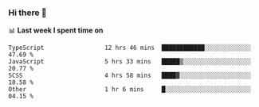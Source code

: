 ### Hi there 👋

<!--
**DBvc/DBvc** is a ✨ _special_ ✨ repository because its `README.md` (this file) appears on your GitHub profile.

Here are some ideas to get you started:

- 🔭 I’m currently working on ...
- 🌱 I’m currently learning ...
- 👯 I’m looking to collaborate on ...
- 🤔 I’m looking for help with ...
- 💬 Ask me about ...
- 📫 How to reach me: ...
- 😄 Pronouns: ...
- ⚡ Fun fact: ...
-->

📊 **Last week I spent time on**
<!--START_SECTION:waka-->

```text
TypeScript                 12 hrs 46 mins  ████████████░░░░░░░░░░░░░   47.69 %
JavaScript                 5 hrs 33 mins   █████▒░░░░░░░░░░░░░░░░░░░   20.77 %
SCSS                       4 hrs 58 mins   ████▓░░░░░░░░░░░░░░░░░░░░   18.58 %
Other                      1 hr 6 mins     █░░░░░░░░░░░░░░░░░░░░░░░░   04.15 %
```

<!--END_SECTION:waka-->
